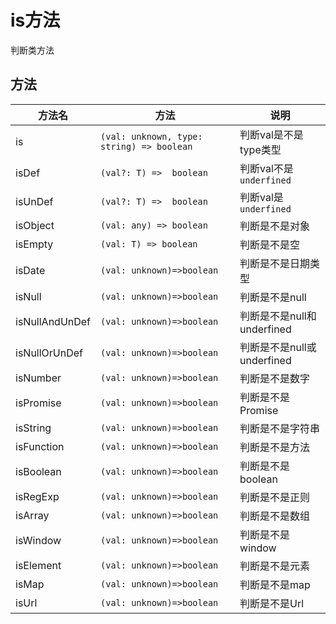# is方法

判断类方法

## 方法

| 方法名    |                                 方法                              | 说明              |
| -------- | ------------------------------------------------------------------ | ---------------- |
| is      | `(val: unknown, type: string) => boolean`   | 判断val是不是type类型     |
| isDef   |  `(val?: T) =>  boolean`   | 判断val不是`underfined` |
| isUnDef   |  `(val?: T) =>  boolean`   | 判断val是`underfined` |
| isObject  | `(val: any) => boolean` | 判断是不是对象      |
| isEmpty  | `(val: T) => boolean` | 判断是不是空      |
| isDate  | `(val: unknown)=>boolean` | 判断是不是日期类型      |
| isNull  | `(val: unknown)=>boolean` | 判断是不是null    |
| isNullAndUnDef  | `(val: unknown)=>boolean` | 判断是不是null和underfined   |
| isNullOrUnDef  | `(val: unknown)=>boolean` | 判断是不是null或underfined   |
| isNumber  | `(val: unknown)=>boolean` | 判断是不是数字 |
| isPromise  | `(val: unknown)=>boolean` | 判断是不是Promise |
| isString  | `(val: unknown)=>boolean` | 判断是不是字符串|
| isFunction  | `(val: unknown)=>boolean` | 判断是不是方法 |
| isBoolean  | `(val: unknown)=>boolean` | 判断是不是boolean |
| isRegExp  | `(val: unknown)=>boolean` | 判断是不是正则 |
| isArray  | `(val: unknown)=>boolean` | 判断是不是数组 |
| isWindow  | `(val: unknown)=>boolean` | 判断是不是window |
| isElement  | `(val: unknown)=>boolean` | 判断是不是元素 |
| isMap  | `(val: unknown)=>boolean` | 判断是不是map |
| isUrl  | `(val: unknown)=>boolean` | 判断是不是Url |


